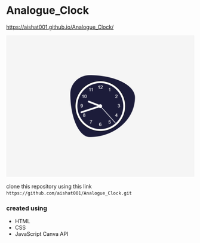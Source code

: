 # Analogue_Clock

https://aishat001.github.io/Analogue_Clock/

<img src="https://github.com/aishat001/Analogue_Clock/blob/master/design/127%20-%20iPad%20Mini%20-%202020-2-7%20at%209.42.23%20PM.png" alt="Analogue-clock-image">

clone this repository using this link `https://github.com/aishat001/Analogue_Clock.git`

### created using
- HTML
- CSS
- JavaScript Canva API
